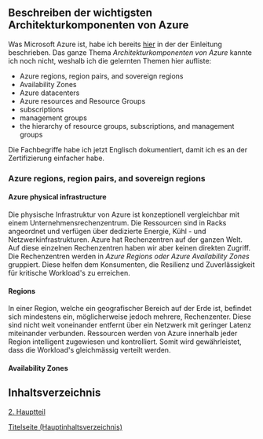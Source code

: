 ## Beschreiben der wichtigsten Architekturkomponenten von Azure

Was Microsoft Azure ist, habe ich bereits [hier](../1_Einleitung/Microsoft_Azure.md) in der der Einleitung beschrieben. Das ganze Thema *Architekturkomponenten von Azure* kannte ich noch nicht, weshalb ich die gelernten Themen hier aufliste: 

-  Azure regions, region pairs, and sovereign regions
-  Availability Zones
-  Azure datacenters
-  Azure resources and Resource Groups
-  subscriptions
-  management groups
-  the hierarchy of resource groups, subscriptions, and management groups

Die Fachbegriffe habe ich jetzt Englisch dokumentiert, damit ich es an der Zertifizierung einfacher habe.

### Azure regions, region pairs, and sovereign regions

#### Azure physical infrastructure

Die physische Infrastruktur von Azure ist konzeptionell vergleichbar mit einem Unternehmensrechenzentrum. Die Ressourcen sind in Racks angeordnet und verfügen über dedizierte Energie, Kühl - und Netzwerkinfrastrukturen. Azure hat Rechenzentren auf der ganzen Welt. Auf diese einzelnen Rechenzentren haben wir aber keinen direkten Zugriff. Die Rechenzentren werden in *Azure Regions oder Azure Availability Zones* gruppiert. Diese helfen dem Konsumenten, die Resilienz und Zuverlässigkeit für kritische Workload's zu erreichen.

#### Regions

In einer Region, welche ein geografischer Bereich auf der Erde ist, befindet sich mindestens ein, möglicherweise jedoch mehrere, Rechenzenter. Diese sind nicht weit voneinander entfernt über ein Netzwerk mit geringer Latenz miteinander verbunden. Ressourcen werden von Azure innerhalb jeder Region intelligent zugewiesen und kontrolliert. Somit wird gewährleistet, dass die Workload's gleichmässig verteilt werden.


#### Availability Zones


## Inhaltsverzeichnis

[2. Hauptteil](./README.md)

[Titelseite (Hauptinhaltsverzeichnis)](../README.md)
